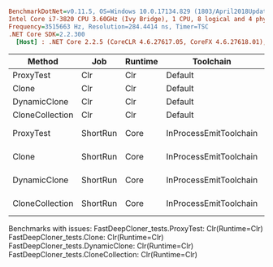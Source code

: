 ``` ini

BenchmarkDotNet=v0.11.5, OS=Windows 10.0.17134.829 (1803/April2018Update/Redstone4)
Intel Core i7-3820 CPU 3.60GHz (Ivy Bridge), 1 CPU, 8 logical and 4 physical cores
Frequency=3515663 Hz, Resolution=284.4414 ns, Timer=TSC
.NET Core SDK=2.2.300
  [Host] : .NET Core 2.2.5 (CoreCLR 4.6.27617.05, CoreFX 4.6.27618.01), 64bit RyuJIT


```
|          Method |      Job | Runtime |              Toolchain | IterationCount | LaunchCount | WarmupCount |      Mean |     Error |    StdDev |
|---------------- |--------- |-------- |----------------------- |--------------- |------------ |------------ |----------:|----------:|----------:|
|       ProxyTest |      Clr |     Clr |                Default |        Default |     Default |     Default |        NA |        NA |        NA |
|           Clone |      Clr |     Clr |                Default |        Default |     Default |     Default |        NA |        NA |        NA |
|    DynamicClone |      Clr |     Clr |                Default |        Default |     Default |     Default |        NA |        NA |        NA |
| CloneCollection |      Clr |     Clr |                Default |        Default |     Default |     Default |        NA |        NA |        NA |
|       ProxyTest | ShortRun |    Core | InProcessEmitToolchain |              3 |           1 |           3 |  6.024 us | 0.5737 us | 0.0314 us |
|           Clone | ShortRun |    Core | InProcessEmitToolchain |              3 |           1 |           3 |  8.885 us | 3.5352 us | 0.1938 us |
|    DynamicClone | ShortRun |    Core | InProcessEmitToolchain |              3 |           1 |           3 |  2.012 us | 1.1436 us | 0.0627 us |
| CloneCollection | ShortRun |    Core | InProcessEmitToolchain |              3 |           1 |           3 | 15.545 us | 4.0534 us | 0.2222 us |

Benchmarks with issues:
  FastDeepCloner_tests.ProxyTest: Clr(Runtime=Clr)
  FastDeepCloner_tests.Clone: Clr(Runtime=Clr)
  FastDeepCloner_tests.DynamicClone: Clr(Runtime=Clr)
  FastDeepCloner_tests.CloneCollection: Clr(Runtime=Clr)
